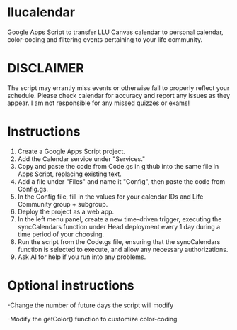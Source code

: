 # llucalendar
Google Apps Script to transfer LLU Canvas calendar to personal calendar, color-coding and filtering events pertaining to your life community.

# DISCLAIMER
The script may errantly miss events or otherwise fail to properly reflect your schedule. Please check calendar for accuracy and report any issues as they appear. I am not responsible for any missed quizzes or exams!

# Instructions
1) Create a Google Apps Script project.
2) Add the Calendar service under "Services."
3) Copy and paste the code from Code.gs in github into the same file in Apps Script, replacing existing text.
4) Add a file under "Files" and name it "Config", then paste the code from Config.gs.
5) In the Config file, fill in the values for your calendar IDs and Life Community group + subgroup.
6) Deploy the project as a web app.
7) In the left menu panel, create a new time-driven trigger, executing the syncCalendars function under Head deployment every 1 day during a time period of your choosing.
8) Run the script from the Code.gs file, ensuring that the syncCalendars function is selected to execute, and allow any necessary authorizations.
9) Ask AI for help if you run into any problems.

# Optional instructions
-Change the number of future days the script will modify

-Modify the getColor() function to customize color-coding
